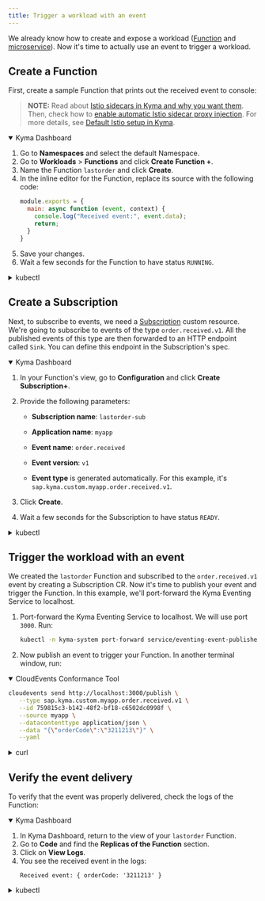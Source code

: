 ```yaml
---
title: Trigger a workload with an event
---
```


We already know how to create and expose a workload ([Function](02-deploy-expose-function.md) and [microservice](03-deploy-expose-microservice.md)). 
Now it's time to actually use an event to trigger a workload.

## Create a Function

First, create a sample Function that prints out the received event to console:

>**NOTE:** Read about [Istio sidecars in Kyma and why you want them](../01-overview/main-areas/service-mesh/smsh-03-istio-sidecars-in-kyma.md). Then, check how to [enable automatic Istio sidecar proxy injection](../04-operation-guides/operations/smsh-01-istio-enable-sidecar-injection.md). For more details, see [Default Istio setup in Kyma](../01-overview/main-areas/service-mesh/smsh-02-default-istio-setup-in-kyma.md).

<div tabs name="Deploy a Function" group="trigger-workload">
  <details open>
  <summary label="Kyma Dashboard">
  Kyma Dashboard
  </summary>

1. Go to **Namespaces** and select the default Namespace.
2. Go to **Workloads** > **Functions** and click **Create Function +**.
3. Name the Function `lastorder` and click **Create**.
4. In the inline editor for the Function, replace its source with the following code:
    ```js
    module.exports = {
      main: async function (event, context) {
        console.log("Received event:", event.data);
        return;
      } 
    }
    ```
5. Save your changes.
6. Wait a few seconds for the Function to have status `RUNNING`.

  </details>
  <details>
  <summary label="kubectl">
  kubectl
  </summary>
  
  Run:

```bash
cat <<EOF | kubectl apply -f -
  apiVersion: serverless.kyma-project.io/v1alpha1
  kind: Function
  metadata:
    labels:
      serverless.kyma-project.io/build-resources-preset: local-dev
      serverless.kyma-project.io/function-resources-preset: S
      serverless.kyma-project.io/replicas-preset: S
    name: lastorder
    namespace: default
  spec:
    deps: '{ "dependencies": {}}'
    maxReplicas: 1
    minReplicas: 1
    source: |
      module.exports = {
        main: async function (event, context) {
          console.log("Received event:", event.data);
          return; 
        } 
      }
EOF
```

If the resources were created successfully, the command returns this message:

```bash
function.serverless.kyma-project.io/lastorder created
```

To check the Function status, run: 

```bash
kubectl get functions -n default lastorder
```

> **NOTE:** You might need to wait a few seconds for the Function to be ready.

  </details>
</div>

## Create a Subscription

Next, to subscribe to events, we need a [Subscription](../05-technical-reference/00-custom-resources/evnt-01-subscription.md) custom resource. We're going to subscribe to events of the type `order.received.v1`. 
All the published events of this type are then forwarded to an HTTP endpoint called `Sink`. You can define this endpoint in the Subscription's spec.

<div tabs name="Create a Subscription" group="trigger-workload">
  <details open>
  <summary label="Kyma Dashboard">
  Kyma Dashboard
  </summary>

1. In your Function's view, go to **Configuration** and click **Create Subscription+**.
2. Provide the following parameters:
   - **Subscription name**: `lastorder-sub`
   - **Application name**: `myapp`
   - **Event name**: `order.received`
   - **Event version**: `v1`

   - **Event type** is generated automatically. For this example, it's `sap.kyma.custom.myapp.order.received.v1`.

3. Click **Create**.
4. Wait a few seconds for the Subscription to have status `READY`.

  </details>
  <details>
  <summary label="kubectl">
  kubectl
  </summary>

Run: 
```bash
cat <<EOF | kubectl apply -f -
   apiVersion: eventing.kyma-project.io/v1alpha1
   kind: Subscription
   metadata:
     name: lastorder-sub
     namespace: default
   spec:
     filter:
       filters:
       - eventSource:
           property: source
           type: exact
           value: ""
         eventType:
           property: type
           type: exact
           value: sap.kyma.custom.myapp.order.received.v1
     sink: http://lastorder.default.svc.cluster.local
EOF
```

To check that the Subscription was created and is ready, run:
```bash
kubectl get subscriptions lastorder-sub -o=jsonpath="{.status.ready}"
```

The operation was successful if the returned status says `true`.

  </details>
</div>

## Trigger the workload with an event

We created the `lastorder` Function and subscribed to the `order.received.v1` event by creating a Subscription CR. Now it's time to publish your event and trigger the Function. In this example, we'll port-forward the Kyma Eventing Service to localhost. 

1. Port-forward the Kyma Eventing Service to localhost. We will use port `3000`. Run: 
   ```bash
   kubectl -n kyma-system port-forward service/eventing-event-publisher-proxy 3000:80
   ```
2. Now publish an event to trigger your Function. In another terminal window, run: 

<div tabs name="Publish an event" group="trigger-workload">
  <details open>
  <summary label="CloudEvents Conformance Tool">
  CloudEvents Conformance Tool
  </summary>

   ```bash
   cloudevents send http://localhost:3000/publish \
      --type sap.kyma.custom.myapp.order.received.v1 \
      --id 759815c3-b142-48f2-bf18-c6502dc0998f \
      --source myapp \
      --datacontenttype application/json \
      --data "{\"orderCode\":\"3211213\"}" \
      --yaml
   ```

  </details>
  <details>
  <summary label="curl">
  curl
  </summary>

   ```bash
   curl -v -X POST \
        -H "ce-specversion: 1.0" \
        -H "ce-type: sap.kyma.custom.myapp.order.received.v1" \
        -H "ce-source: /default/io.kyma-project/custom" \
        -H "ce-eventtypeversion: v1" \
        -H "ce-id: 759815c3-b142-48f2-bf18-c6502dc0998f" \
        -H "content-type: application/json" \
        -d "{\"orderCode\":\"3211213\"}" \
        http://localhost:3000/publish
   ```
  </details>
</div>

## Verify the event delivery

To verify that the event was properly delivered, check the logs of the Function: 

<div tabs name="Verify the event delivery" group="trigger-workload">
  <details open>
  <summary label="Kyma Dashboard">
  Kyma Dashboard
  </summary>

1. In Kyma Dashboard, return to the view of your `lastorder` Function.
2. Go to **Code** and find the **Replicas of the Function** section.
3. Click on **View Logs**.
4. You see the received event in the logs:
   ```
   Received event: { orderCode: '3211213' }
   ```

</details>
  <details>
  <summary label="kubectl">
  kubectl
  </summary>
Run: 

```bash
kubectl logs -n default \
  $(kubectl get pod -n default \
    --field-selector=status.phase==Running \
    -l serverless.kyma-project.io/function-name=lastorder \
    -o jsonpath="{.items[0].metadata.name}")
```

You see the received event in the logs:
```
Received event: { orderCode: '3211213' }
```

  </details>
</div>

